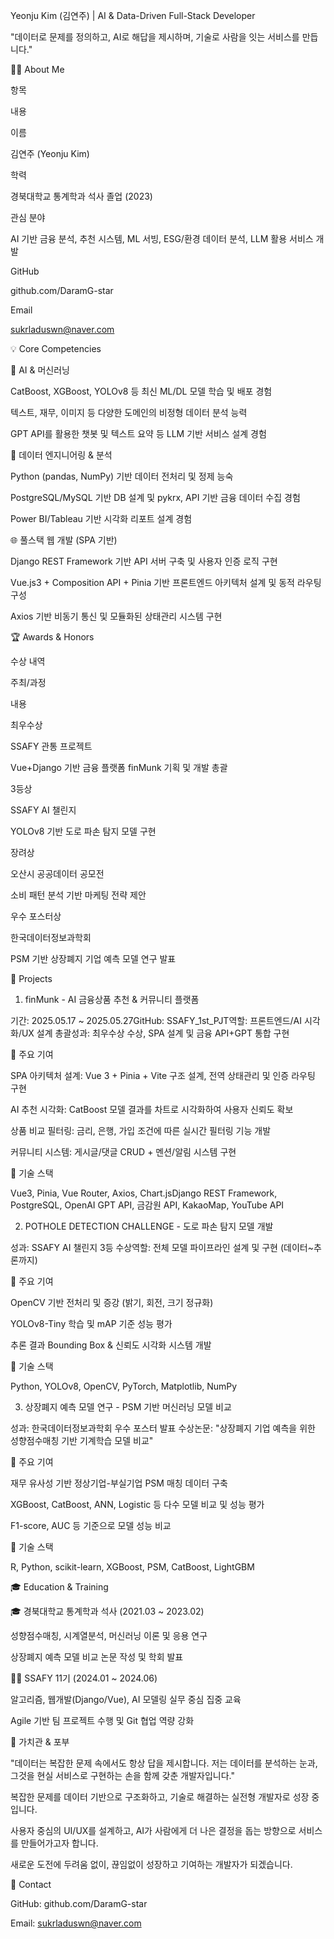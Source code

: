 Yeonju Kim (김연주) | AI & Data-Driven Full-Stack Developer

"데이터로 문제를 정의하고, AI로 해답을 제시하며, 기술로 사람을 잇는 서비스를 만듭니다."

👩‍💻 About Me

항목

내용

이름

김연주 (Yeonju Kim)

학력

경북대학교 통계학과 석사 졸업 (2023)

관심 분야

AI 기반 금융 분석, 추천 시스템, ML 서빙, ESG/환경 데이터 분석, LLM 활용 서비스 개발

GitHub

github.com/DaramG-star

Email

sukrladuswn@naver.com

💡 Core Competencies

🧠 AI & 머신러닝

CatBoost, XGBoost, YOLOv8 등 최신 ML/DL 모델 학습 및 배포 경험

텍스트, 재무, 이미지 등 다양한 도메인의 비정형 데이터 분석 능력

GPT API를 활용한 챗봇 및 텍스트 요약 등 LLM 기반 서비스 설계 경험

🧩 데이터 엔지니어링 & 분석

Python (pandas, NumPy) 기반 데이터 전처리 및 정제 능숙

PostgreSQL/MySQL 기반 DB 설계 및 pykrx, API 기반 금융 데이터 수집 경험

Power BI/Tableau 기반 시각화 리포트 설계 경험

🌐 풀스택 웹 개발 (SPA 기반)

Django REST Framework 기반 API 서버 구축 및 사용자 인증 로직 구현

Vue.js3 + Composition API + Pinia 기반 프론트엔드 아키텍처 설계 및 동적 라우팅 구성

Axios 기반 비동기 통신 및 모듈화된 상태관리 시스템 구현

🏆 Awards & Honors

수상 내역

주최/과정

내용

최우수상

SSAFY 관통 프로젝트

Vue+Django 기반 금융 플랫폼 finMunk 기획 및 개발 총괄

3등상

SSAFY AI 챌린지

YOLOv8 기반 도로 파손 탐지 모델 구현

장려상

오산시 공공데이터 공모전

소비 패턴 분석 기반 마케팅 전략 제안

우수 포스터상

한국데이터정보과학회

PSM 기반 상장폐지 기업 예측 모델 연구 발표

🚀 Projects

1. finMunk - AI 금융상품 추천 & 커뮤니티 플랫폼

기간: 2025.05.17 ~ 2025.05.27GitHub: SSAFY_1st_PJT역할: 프론트엔드/AI 시각화/UX 설계 총괄성과: 최우수상 수상, SPA 설계 및 금융 API+GPT 통합 구현

📌 주요 기여

SPA 아키텍처 설계: Vue 3 + Pinia + Vite 구조 설계, 전역 상태관리 및 인증 라우팅 구현

AI 추천 시각화: CatBoost 모델 결과를 차트로 시각화하여 사용자 신뢰도 확보

상품 비교 필터링: 금리, 은행, 가입 조건에 따른 실시간 필터링 기능 개발

커뮤니티 시스템: 게시글/댓글 CRUD + 멘션/알림 시스템 구현

🔧 기술 스택

Vue3, Pinia, Vue Router, Axios, Chart.jsDjango REST Framework, PostgreSQL, OpenAI GPT API, 금감원 API, KakaoMap, YouTube API

2. POTHOLE DETECTION CHALLENGE - 도로 파손 탐지 모델 개발

성과: SSAFY AI 챌린지 3등 수상역할: 전체 모델 파이프라인 설계 및 구현 (데이터~추론까지)

📌 주요 기여

OpenCV 기반 전처리 및 증강 (밝기, 회전, 크기 정규화)

YOLOv8-Tiny 학습 및 mAP 기준 성능 평가

추론 결과 Bounding Box & 신뢰도 시각화 시스템 개발

🔧 기술 스택

Python, YOLOv8, OpenCV, PyTorch, Matplotlib, NumPy

3. 상장폐지 예측 모델 연구 - PSM 기반 머신러닝 모델 비교

성과: 한국데이터정보과학회 우수 포스터 발표 수상논문: "상장폐지 기업 예측을 위한 성향점수매칭 기반 기계학습 모델 비교"

📌 주요 기여

재무 유사성 기반 정상기업-부실기업 PSM 매칭 데이터 구축

XGBoost, CatBoost, ANN, Logistic 등 다수 모델 비교 및 성능 평가

F1-score, AUC 등 기준으로 모델 성능 비교

🔧 기술 스택

R, Python, scikit-learn, XGBoost, PSM, CatBoost, LightGBM

🎓 Education & Training

🎓 경북대학교 통계학과 석사 (2021.03 ~ 2023.02)

성향점수매칭, 시계열분석, 머신러닝 이론 및 응용 연구

상장폐지 예측 모델 비교 논문 작성 및 학회 발표

👩‍💻 SSAFY 11기 (2024.01 ~ 2024.06)

알고리즘, 웹개발(Django/Vue), AI 모델링 실무 중심 집중 교육

Agile 기반 팀 프로젝트 수행 및 Git 협업 역량 강화

🙌 가치관 & 포부

"데이터는 복잡한 문제 속에서도 항상 답을 제시합니다. 저는 데이터를 분석하는 눈과, 그것을 현실 서비스로 구현하는 손을 함께 갖춘 개발자입니다."

복잡한 문제를 데이터 기반으로 구조화하고, 기술로 해결하는 실전형 개발자로 성장 중입니다.

사용자 중심의 UI/UX를 설계하고, AI가 사람에게 더 나은 결정을 돕는 방향으로 서비스를 만들어가고자 합니다.

새로운 도전에 두려움 없이, 끊임없이 성장하고 기여하는 개발자가 되겠습니다.

🔗 Contact

GitHub: github.com/DaramG-star

Email: sukrladuswn@naver.com